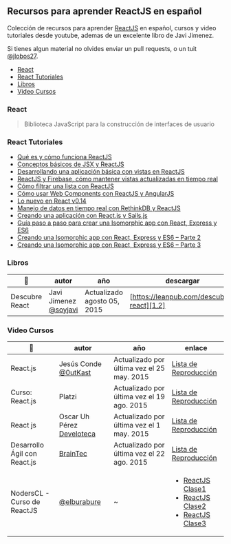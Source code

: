 ## Recursos para aprender ReactJS en español

Colección de recursos para aprender [ReactJS][1] en español, cursos y video tutoriales desde youtube, ademas de un excelente libro de Javi Jimenez.

Si tienes algun material no olvides enviar un pull requests, o un tuit [@jlobos27][2].

[1]: https://facebook.github.io/react/
[2]: https://twitter.com/jlobos27

- [React](#react)
- [React Tutoriales](#react-tutoriales)
- [Libros](#libros)
- [Video Cursos](#video-cursos)


### React
> Biblioteca JavaScript para la construcción de interfaces de usuario

### React Tutoriales

- [Qué es y cómo funciona ReactJS](https://platzi.com/blog/intro-react-js/)
- [Conceptos básicos de JSX y ReactJS](https://platzi.com/blog/conceptos-basicos-reactjs/)
- [Desarrollando una aplicación básica con vistas en ReactJS](https://platzi.com/blog/definir-vista-reactjs/)
- [ReactJS y Firebase, cómo mantener vistas actualizadas en tiempo real](https://platzi.com/blog/reactjs-reactfire/)
- [Cómo filtrar una lista con ReactJS](https://platzi.com/blog/listas-react-js/)
- [Cómo usar Web Components con ReactJS y AngularJS](https://platzi.com/blog/reactjs-angularjs-webcomponents/)
- [Lo nuevo en React v0.14](https://platzi.com/blog/react-v014/)
- [Manejo de datos en tiempo real con RethinkDB y ReactJS](https://platzi.com/blog/rethinkdb-reactjs/)
- [Creando una aplicación con React.js y Sails.js](https://platzi.com/blog/reactjs-en-sailsjs/)
- [Guía paso a paso para crear una Isomorphic app con React, Express y ES6](https://platzi.com/blog/isomorphic-app/)
- [Creando una Isomorphic app con React, Express y ES6 – Parte 2](https://platzi.com/blog/crear-buscador-reactjs/)
- [Creando una Isomorphic app con React, Express y ES6 – Parte 3](https://platzi.com/blog/rutas-reactjs/)


### Libros

| :rocket: | autor | año | descargar |
| -------- | ----- | --- | --------- |
| Descubre React | Javi Jimenez [@soyjavi][1.1] | Actualizado agosto 05, 2015 | [https://leanpub.com/descubre-react][1.2] |


[1.1]: https://twitter.com/soyjavi
[1.2]: https://leanpub.com/descubre-react


### Video Cursos

| :rocket: | autor | año | enlace |
| -------- | ----- | --- | ------ |
| React.js | Jesús Conde [@0utKast][v1.1] | Actualizado por última vez el 25 may. 2015 | [Lista de Reproducción][v1.2] |
| Curso: React.js | Platzi | Actualizado por última vez el 19 ago. 2015 | [Lista de Reproducción][v2.2] |
| React js | Oscar Uh Pérez [Develoteca][v3.1]  | Actualizado por última vez el 1 may. 2015 | [Lista de Reproducción][v3.2] |
| Desarrollo Ágil con React.js | [BrainTec][v4.1] | Actualizado por última vez el 22 ago. 2015 | [Lista de Reproducción][v4.2] |
| NodersCL - Curso de ReactJS | [@elburabure][v5.1] | ~ | <ul><li>[ReactJS Clase1][v5.2]</li><li>[ReactJS Clase2][v5.3]</li><li>[ReactJS Clase3][v5.4]</li></ul> |

[v1.1]: https://twitter.com/0utKast
[v1.2]: https://www.youtube.com/playlist?list=PLEtcGQaT56ci0QiNycpR8mXWeaXcZn5yA
[v2.1]: null
[v2.2]: https://www.youtube.com/playlist?list=PLa28R7QEiMblX90sGz23mLhHq5X_JzSmi
[v3.1]: http://develoteca.com/
[v3.2]: https://www.youtube.com/playlist?list=PLSuKjujFoGJ2XwyfRvH2nvJ44gvxBEPOd
[v4.1]: https://www.facebook.com/braintec.la
[v4.2]: https://www.youtube.com/playlist?list=PLnW2LExoie2XEAFmCxlHhKCG6qj4G_CfB
[v5.1]: https://twitter.com/elburabure
[v5.2]: https://youtu.be/8zNZbx6ioDk
[v5.3]: https://youtu.be/nl89wj1NNOU
[v5.4]: https://youtu.be/JBiAjcLJWew
